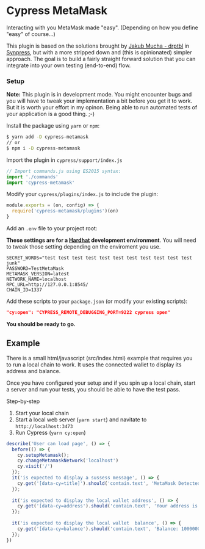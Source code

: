 # Cypress MetaMask

Interacting with you MetaMask made "easy". (Depending on how you define "easy" of course...)

This plugin is based on the solutions brought by [Jakub Mucha - drptbl](https://github.com/drptbl) in [Synpress](https://github.com/Synthetixio/synpress), but with a more stripped down and (this is opinionated) simpler approach. The goal is to build a fairly straight forward solution that you can integrate into your own testing (end-to-end) flow.

### Setup

**Note:** This plugin is in development mode. You might encounter bugs and you will have to tweak your implementation a bit before you get it to work. But it is worth your effort in my opinon. Being able to run automated tests of your application is a good thing. ;-)

Install the package using `yarn` or `npm`:

```bash
$ yarn add -D cypress-metamask
// or 
$ npm i -D cypress-metamask
```

Import the plugin in `cypress/support/index.js` 

```js
// Import commands.js using ES2015 syntax:
import './commands'
import 'cypress-metamask'
```

Modify your `cypress/plugins/index.js` to include the plugin:

```js
module.exports = (on, config) => {
  require('cypress-metamask/plugins')(on)
}
```

Add an `.env` file to your project root:

**These settings are for a [Hardhat](https://hardhat.org/) development environment**. You will need to tweak those setting depending on the enviroment you use.

```
SECRET_WORDS="test test test test test test test test test test test junk"
PASSWORD=TestMetaMask
METAMASK_VERSION=latest 
NETWORK_NAME=localhost 
RPC_URL=http://127.0.0.1:8545/ 
CHAIN_ID=1337
```

Add these scripts to your `package.json` (or modify your existing scripts): 

```json
"cy:open": "CYPRESS_REMOTE_DEBUGGING_PORT=9222 cypress open"
```

**You should be ready to go.** 

## Example

There is a small html/javascript (src/index.html) example that requires you to run a local chain to work. It uses the connected wallet to display its address and balance. 

Once you have configured your setup and if you spin up a local chain, start a server and run your tests, you should be able to have the test pass.

Step-by-step

1. Start your local chain
2. Start a local web server (`yarn start`) and navitate to `http://localhost:3473`
3. Run Cypress (`yarn cy:open`) 

```js
describe('User can load page', () => {
  before(() => {
    cy.setupMetamask();
    cy.changeMetamaskNetwork('localhost')
    cy.visit('/')
  });
  it('is expected to display a sussess message', () => {
    cy.get('[data-cy=title]').should('contain.text', 'MetaMask Detected')
  });
  
  it('is expected to display the local wallet address', () => {
    cy.get('[data-cy=address').should('contain.text', 'Your address is: 0xf39fd6e51aad88f6f4ce6ab8827279cfffb92266')
  });
  
  it('is expected to display the local wallet  balance', () => {
    cy.get('[data-cy=balance').should('contain.text', 'Balance: 10000000000000000000000')
  });
})
```



